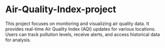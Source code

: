 # Air-Quality-Index-project
This project focuses on monitoring and visualizing air quality data. It provides real-time Air Quality Index (AQI) updates for various locations. Users can track pollution levels, receive alerts, and access historical data for analysis.
